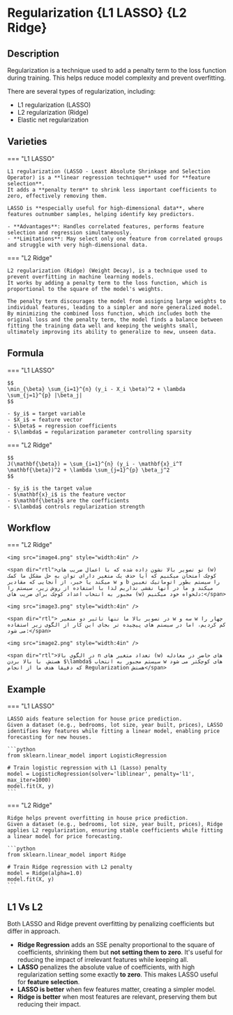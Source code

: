# Regularization {L1 LASSO} {L2 Ridge}

## Description

Regularization is a technique used to add a penalty term to the loss function during training.
This helps reduce model complexity and prevent overfitting.

There are several types of regularization, including:

- L1 regularization (LASSO)
- L2 regularization (Ridge)
- Elastic net regularization

## Varieties

=== "L1 LASSO"

    L1 regularization (LASSO - Least Absolute Shrinkage and Selection Operator) is a **linear regression technique** used for **feature selection**.
    It adds a **penalty term** to shrink less important coefficients to zero, effectively removing them.

    LASSO is **especially useful for high-dimensional data**, where features outnumber samples, helping identify key predictors.

    - **Advantages**: Handles correlated features, performs feature selection and regression simultaneously.
    - **Limitations**: May select only one feature from correlated groups and struggle with very high-dimensional data.

=== "L2 Ridge"

    L2 regularization (Ridge) (Weight Decay), is a technique used to prevent overfitting in machine learning models.
    It works by adding a penalty term to the loss function, which is proportional to the square of the model's weights.

    The penalty term discourages the model from assigning large weights to individual features, leading to a simpler and more generalized model.
    By minimizing the combined loss function, which includes both the original loss and the penalty term, the model finds a balance between fitting the training data well and keeping the weights small, ultimately improving its ability to generalize to new, unseen data.

## Formula

=== "L1 LASSO"

    $$
    \min_{\beta} \sum_{i=1}^{n} (y_i - X_i \beta)^2 + \lambda \sum_{j=1}^{p} |\beta_j|
    $$

    - $y_i$ = target variable
    - $X_i$ = feature vector
    - $\beta$ = regression coefficients
    - $\lambda$ = regularization parameter controlling sparsity

=== "L2 Ridge"

    $$
    J(\mathbf{\beta}) = \sum_{i=1}^{n} (y_i - \mathbf{x}_i^T \mathbf{\beta})^2 + \lambda \sum_{j=1}^{p} \beta_j^2
    $$

    - $y_i$ is the target value
    - $\mathbf{x}_i$ is the feature vector
    - $\mathbf{\beta}$ are the coefficients
    - $\lambda$ controls regularization strength

## Workflow

=== "L2 Ridge"

    <img src="image4.png" style="width:4in" />

    <span dir="rtl">تو تصویر بالا نشون داده شده که با اعمال ضریب های (w) کوچک امتحان میکنیم که آیا حذف یک متغیر دارای توان به حل مشکل ما کمک میکند یا خیر، از آنجایی که مقادیر w و b را سیستم بطور اتوماتیک تعیین میکند و ما در آنها نقشی نداریم لذا با استفاده از روش زیر، سیستم را مجبور به انتخاب اعداد کوچک برای ضریب های (w) دلخواه خود میکنیم:</span>

    <img src="image3.png" style="width:4in" />

    <span dir="rtl"> در تصویر بالا ما تنها تاثیر دو متغیر w سه و w چهار را کم کردیم، اما در سیستم های پیچیده تر بجای این کار از الگوی زیر استفاده می شود:</span>

    <img src="image2.png" style="width:4in" />

    <span dir="rtl">در الگوی بالا n تعداد متغیر های (w) های حاضر در معادله هستش، با بالا بردن $\lambda$ سیستم مجبور به انتخاب w های کوچکتر می شود که دقیقا هدف ما از انجام Regularization هستش</span>

## Example

=== "L1 LASSO"

    LASSO aids feature selection for house price prediction.
    Given a dataset (e.g., bedrooms, lot size, year built, prices), LASSO identifies key features while fitting a linear model, enabling price forecasting for new houses.

    ```python
    from sklearn.linear_model import LogisticRegression

    # Train logistic regression with L1 (Lasso) penalty
    model = LogisticRegression(solver='liblinear', penalty='l1', max_iter=1000)
    model.fit(X, y)
    ```

=== "L2 Ridge"

    Ridge helps prevent overfitting in house price prediction.
    Given a dataset (e.g., bedrooms, lot size, year built, prices), Ridge applies L2 regularization, ensuring stable coefficients while fitting a linear model for price forecasting.

    ```python
    from sklearn.linear_model import Ridge

    # Train Ridge regression with L2 penalty
    model = Ridge(alpha=1.0)
    model.fit(X, y)
    ```

## L1 Vs L2

Both LASSO and Ridge prevent overfitting by penalizing coefficients but differ in approach.

- **Ridge Regression** adds an SSE penalty proportional to the square of coefficients, shrinking them but **not setting them to zero**. It's useful for reducing the impact of irrelevant features while keeping all.
- **LASSO** penalizes the absolute value of coefficients, with high regularization setting some exactly **to zero**. This makes LASSO useful for **feature selection**.
- **LASSO is better** when few features matter, creating a simpler model.
- **Ridge is better** when most features are relevant, preserving them but reducing their impact.
